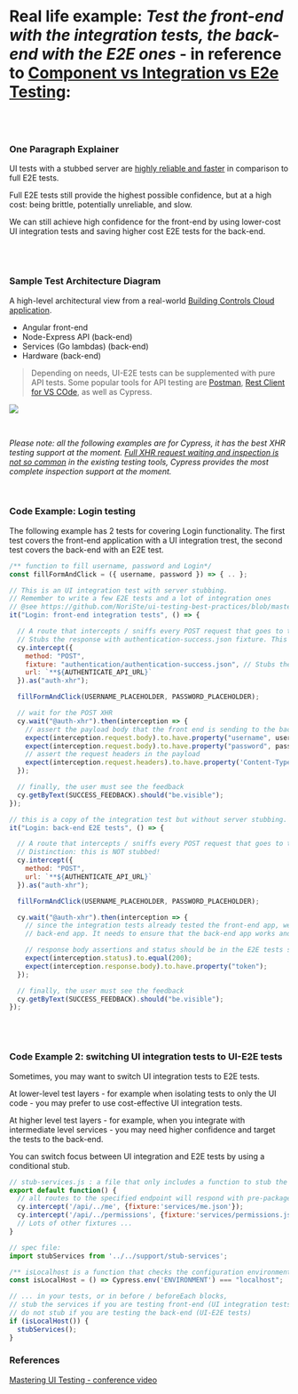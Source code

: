 # Real life example: *Test the front-end with the integration tests, the back-end with the E2E ones* - in reference to  [Component vs Integration vs E2e Testing](..//testing-strategy/component-vs-integration-vs-e2e-testing.md):

<br/><br/>

### One Paragraph Explainer

UI tests with a stubbed server are [highly reliable and faster](../testing-strategy/component-vs-integration-vs-e2e-testing.md#ui-integration-tests)<!--TODO: check that the deeplinkl works--> in comparison to full E2E tests.

Full E2E tests still provide the highest possible confidence, but at a high cost: being brittle, potentially unreliable, and slow.

We can still achieve high confidence for the front-end by using lower-cost UI integration tests and saving higher cost E2E tests for the back-end.


<br/><br/>

### Sample Test Architecture Diagram

A high-level architectural view from a real-world [Building Controls Cloud application](https://new.siemens.com/global/en/products/buildings/digitalization/building-operator.html).

* Angular front-end
* Node-Express API (back-end)
* Services (Go lambdas) (back-end)
* Hardware (back-end)

> Depending on needs, UI-E2E tests can be supplemented with pure API tests. Some popular tools for API testing are [Postman](https://www.getpostman.com/), [Rest Client for VS COde](https://marketplace.visualstudio.com/items?itemName=humao.rest-client), as well as Cypress.

![](./../../assets/images/test-architecture-example.png)

<br/>

*Please note: all the following examples are for Cypress, it has the best XHR testing support at the moment. [Full XHR request waiting and inspection is not so common](../generic-best-practices/await-dont-sleep.md#xhr-request-waitings) in the existing testing tools, Cypress provides the most complete inspection support at the moment.*

<br/>

### Code Example: Login testing

The following example has 2 tests for covering Login functionality. The first test covers the front-end application with a UI integration trest, the second test covers the back-end with an E2E test.

```javascript
/** function to fill username, password and Login*/
const fillFormAndClick = ({ username, password }) => { .. };

// This is an UI integration test with server stubbing.
// Remember to write a few E2E tests and a lot of integration ones
// @see https://github.com/NoriSte/ui-testing-best-practices/blob/master/sections/testing-strategy/component-vs-integration-vs-e2e-testing.md#ui-integration-tests
it("Login: front-end integration tests", () => {

  // A route that intercepts / sniffs every POST request that goes to the authentication URL.
  // Stubs the response with authentication-success.json fixture. This is called server stubbing
  cy.intercept({
    method: "POST",
    fixture: "authentication/authentication-success.json", // Stubs the response
    url: `**${AUTHENTICATE_API_URL}`
  }).as("auth-xhr");

  fillFormAndClick(USERNAME_PLACEHOLDER, PASSWORD_PLACEHOLDER);

  // wait for the POST XHR
  cy.wait("@auth-xhr").then(interception => {
    // assert the payload body that the front end is sending to the back-end
    expect(interception.request.body).to.have.property("username", username);
    expect(interception.request.body).to.have.property("password", password);
    // assert the request headers in the payload
    expect(interception.request.headers).to.have.property('Content-Type', 'application/json;charset=utf-8');
  });

  // finally, the user must see the feedback
  cy.getByText(SUCCESS_FEEDBACK).should("be.visible");
});

// this is a copy of the integration test but without server stubbing.
it("Login: back-end E2E tests", () => {

  // A route that intercepts / sniffs every POST request that goes to the authentication URL.
  // Distinction: this is NOT stubbed!
  cy.intercept({
    method: "POST",
    url: `**${AUTHENTICATE_API_URL}`
  }).as("auth-xhr");

  fillFormAndClick(USERNAME_PLACEHOLDER, PASSWORD_PLACEHOLDER);

  cy.wait("@auth-xhr").then(interception => {
    // since the integration tests already tested the front-end app, we use E2E tests to check the
    // back-end app. It needs to ensure that the back-end app works and gets the correct response data

    // response body assertions and status should be in the E2E tests since they rely on the server
    expect(interception.status).to.equal(200);
    expect(interception.response.body).to.have.property("token");
  });

  // finally, the user must see the feedback
  cy.getByText(SUCCESS_FEEDBACK).should("be.visible");
});
```

<br/><br/>

### Code Example 2: switching UI integration tests to UI-E2E tests

Sometimes, you may want to switch UI integration tests to E2E tests.

At lower-level test layers - for example when isolating tests to only the UI code - you may prefer to use cost-effective UI integration tests.

At higher level test layers - for example, when you integrate with intermediate level services - you may need higher confidence and target the tests to the back-end.

You can switch focus between UI integration and E2E tests by using a conditional stub.

```javascript
// stub-services.js : a file that only includes a function to stub the back-end services
export default function() {
  // all routes to the specified endpoint will respond with pre-packaged Json data
  cy.intercept('/api/../me', {fixture:'services/me.json'});
  cy.intercept('/api/../permissions', {fixture:'services/permissions.json'});
  // Lots of other fixtures ...
}

// spec file:
import stubServices from '../../support/stub-services';

/** isLocalhost is a function that checks the configuration environment*/
const isLocalHost = () => Cypress.env('ENVIRONMENT') === "localhost";

// ... in your tests, or in before / beforeEach blocks,
// stub the services if you are testing front-end (UI integration tests)
// do not stub if you are testing the back-end (UI-E2E tests)
if (isLocalHost()) {
  stubServices();
}

```


### References

[Mastering UI Testing - conference video](https://www.youtube.com/watch?v=RwWz4hllDtg)
<!-- TODO: in the end, decide if you want to move all the resources to a common chapter too -->
